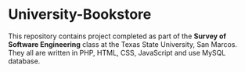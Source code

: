 # University-Bookstore

This repository contains project completed as part of the **Survey of Software Engineering** class at the Texas State University, San Marcos. 
They all are written in PHP, HTML, CSS, JavaScript and use MySQL database.